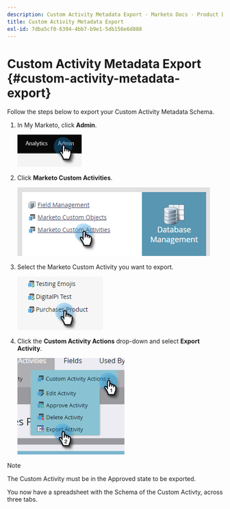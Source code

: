 ```yaml
---
description: Custom Activity Metadata Export - Marketo Docs - Product Documentation
title: Custom Activity Metadata Export
exl-id: 7dba5cf0-6394-4bb7-b9e1-5db156e6d888
---
```

# Custom Activity Metadata Export {#custom-activity-metadata-export}

Follow the steps below to export your Custom Activity Metadata Schema.

1. In My Marketo, click **Admin**.

   ![](assets/custom-activity-metadata-export-1.png)

1. Click **Marketo Custom Activities**.

   ![](assets/custom-activity-metadata-export-2.png)

1. Select the Marketo Custom Activity you want to export.

   ![](assets/custom-activity-metadata-export-3.png)

1. Click the **Custom Activity Actions** drop-down and select **Export Activity**.

   ![](assets/custom-activity-metadata-export-4.png)

>[!NOTE]
>
>The Custom Activity must be in the Approved state to be exported.

You now have a spreadsheet with the Schema of the Custom Activty, across three tabs.
